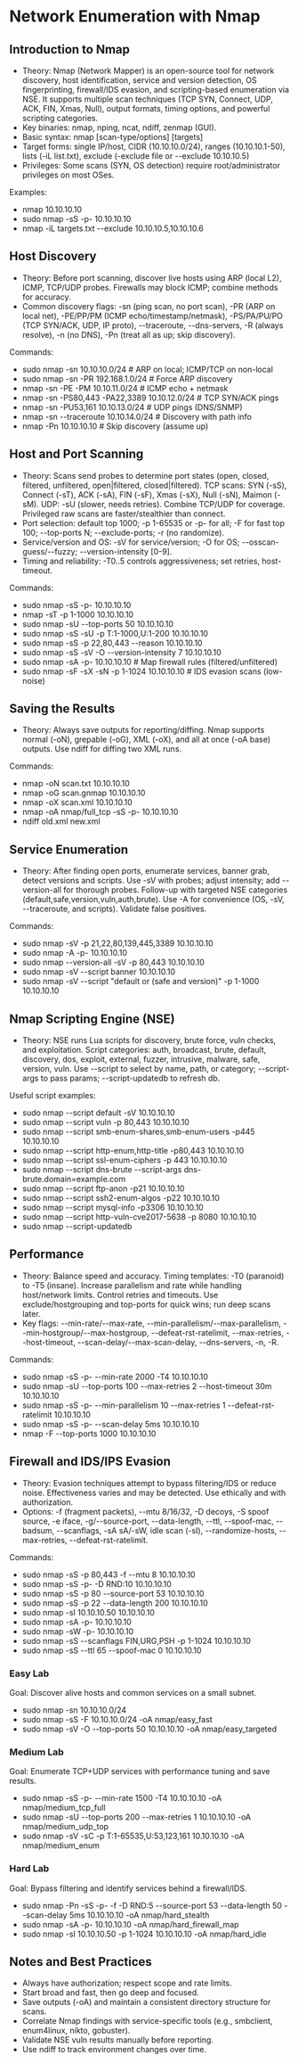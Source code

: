 # Network Enumeration with Nmap

## Introduction to Nmap
- Theory: Nmap (Network Mapper) is an open-source tool for network discovery, host identification, service and version detection, OS fingerprinting, firewall/IDS evasion, and scripting-based enumeration via NSE. It supports multiple scan techniques (TCP SYN, Connect, UDP, ACK, FIN, Xmas, Null), output formats, timing options, and powerful scripting categories.
- Key binaries: nmap, nping, ncat, ndiff, zenmap (GUI).
- Basic syntax: nmap [scan-type/options] [targets]
- Target forms: single IP/host, CIDR (10.10.10.0/24), ranges (10.10.10.1-50), lists (-iL list.txt), exclude (-exclude file or --exclude 10.10.10.5)
- Privileges: Some scans (SYN, OS detection) require root/administrator privileges on most OSes.

Examples:
- nmap 10.10.10.10
- sudo nmap -sS -p- 10.10.10.10
- nmap -iL targets.txt --exclude 10.10.10.5,10.10.10.6

## Host Discovery
- Theory: Before port scanning, discover live hosts using ARP (local L2), ICMP, TCP/UDP probes. Firewalls may block ICMP; combine methods for accuracy.
- Common discovery flags: -sn (ping scan, no port scan), -PR (ARP on local net), -PE/PP/PM (ICMP echo/timestamp/netmask), -PS/PA/PU/PO (TCP SYN/ACK, UDP, IP proto), --traceroute, --dns-servers, -R (always resolve), -n (no DNS), -Pn (treat all as up; skip discovery).

Commands:
- sudo nmap -sn 10.10.10.0/24            # ARP on local; ICMP/TCP on non-local
- sudo nmap -sn -PR 192.168.1.0/24        # Force ARP discovery
- nmap -sn -PE -PM 10.10.11.0/24          # ICMP echo + netmask
- nmap -sn -PS80,443 -PA22,3389 10.10.12.0/24   # TCP SYN/ACK pings
- nmap -sn -PU53,161 10.10.13.0/24        # UDP pings (DNS/SNMP)
- nmap -sn --traceroute 10.10.14.0/24     # Discovery with path info
- nmap -Pn 10.10.10.10                    # Skip discovery (assume up)

## Host and Port Scanning
- Theory: Scans send probes to determine port states (open, closed, filtered, unfiltered, open|filtered, closed|filtered). TCP scans: SYN (-sS), Connect (-sT), ACK (-sA), FIN (-sF), Xmas (-sX), Null (-sN), Maimon (-sM). UDP: -sU (slower, needs retries). Combine TCP/UDP for coverage. Privileged raw scans are faster/stealthier than connect.
- Port selection: default top 1000; -p 1-65535 or -p- for all; -F for fast top 100; --top-ports N; --exclude-ports; -r (no randomize).
- Service/version and OS: -sV for service/version; -O for OS; --osscan-guess/--fuzzy; --version-intensity [0-9].
- Timing and reliability: -T0..5 controls aggressiveness; set retries, host-timeout.

Commands:
- sudo nmap -sS -p- 10.10.10.10
- nmap -sT -p 1-1000 10.10.10.10
- sudo nmap -sU --top-ports 50 10.10.10.10
- sudo nmap -sS -sU -p T:1-1000,U:1-200 10.10.10.10
- sudo nmap -sS -p 22,80,443 --reason 10.10.10.10
- sudo nmap -sS -sV -O --version-intensity 7 10.10.10.10
- sudo nmap -sA -p- 10.10.10.10            # Map firewall rules (filtered/unfiltered)
- sudo nmap -sF -sX -sN -p 1-1024 10.10.10.10  # IDS evasion scans (low-noise)

## Saving the Results
- Theory: Always save outputs for reporting/diffing. Nmap supports normal (-oN), grepable (-oG), XML (-oX), and all at once (-oA base) outputs. Use ndiff for diffing two XML runs.

Commands:
- nmap -oN scan.txt 10.10.10.10
- nmap -oG scan.gnmap 10.10.10.10
- nmap -oX scan.xml 10.10.10.10
- nmap -oA nmap/full_tcp -sS -p- 10.10.10.10
- ndiff old.xml new.xml

## Service Enumeration
- Theory: After finding open ports, enumerate services, banner grab, detect versions and scripts. Use -sV with probes; adjust intensity; add --version-all for thorough probes. Follow-up with targeted NSE categories (default,safe,version,vuln,auth,brute). Use -A for convenience (OS, -sV, --traceroute, and scripts). Validate false positives.

Commands:
- sudo nmap -sV -p 21,22,80,139,445,3389 10.10.10.10
- sudo nmap -A -p- 10.10.10.10
- sudo nmap --version-all -sV -p 80,443 10.10.10.10
- sudo nmap -sV --script banner 10.10.10.10
- sudo nmap -sV --script "default or (safe and version)" -p 1-1000 10.10.10.10

## Nmap Scripting Engine (NSE)
- Theory: NSE runs Lua scripts for discovery, brute force, vuln checks, and exploitation. Script categories: auth, broadcast, brute, default, discovery, dos, exploit, external, fuzzer, intrusive, malware, safe, version, vuln. Use --script to select by name, path, or category; --script-args to pass params; --script-updatedb to refresh db.

Useful script examples:
- sudo nmap --script default -sV 10.10.10.10
- sudo nmap --script vuln -p 80,443 10.10.10.10
- sudo nmap --script smb-enum-shares,smb-enum-users -p445 10.10.10.10
- sudo nmap --script http-enum,http-title -p80,443 10.10.10.10
- sudo nmap --script ssl-enum-ciphers -p 443 10.10.10.10
- sudo nmap --script dns-brute --script-args dns-brute.domain=example.com
- sudo nmap --script ftp-anon -p21 10.10.10.10
- sudo nmap --script ssh2-enum-algos -p22 10.10.10.10
- sudo nmap --script mysql-info -p3306 10.10.10.10
- sudo nmap --script http-vuln-cve2017-5638 -p 8080 10.10.10.10
- sudo nmap --script-updatedb

## Performance
- Theory: Balance speed and accuracy. Timing templates: -T0 (paranoid) to -T5 (insane). Increase parallelism and rate while handling host/network limits. Control retries and timeouts. Use exclude/hostgrouping and top-ports for quick wins; run deep scans later.
- Key flags: --min-rate/--max-rate, --min-parallelism/--max-parallelism, --min-hostgroup/--max-hostgroup, --defeat-rst-ratelimit, --max-retries, --host-timeout, --scan-delay/--max-scan-delay, --dns-servers, -n, -R.

Commands:
- sudo nmap -sS -p- --min-rate 2000 -T4 10.10.10.10
- sudo nmap -sU --top-ports 100 --max-retries 2 --host-timeout 30m 10.10.10.10
- sudo nmap -sS -p- --min-parallelism 10 --max-retries 1 --defeat-rst-ratelimit 10.10.10.10
- sudo nmap -sS -p- --scan-delay 5ms 10.10.10.10
- nmap -F --top-ports 1000 10.10.10.10

## Firewall and IDS/IPS Evasion
- Theory: Evasion techniques attempt to bypass filtering/IDS or reduce noise. Effectiveness varies and may be detected. Use ethically and with authorization.
- Options: -f (fragment packets), --mtu 8/16/32, -D decoys, -S spoof source, -e iface, -g/--source-port, --data-length, --ttl, --spoof-mac, --badsum, --scanflags, -sA sA/-sW, idle scan (-sI), --randomize-hosts, --max-retries, --defeat-rst-ratelimit.

Commands:
- sudo nmap -sS -p 80,443 -f --mtu 8 10.10.10.10
- sudo nmap -sS -p- -D RND:10 10.10.10.10
- sudo nmap -sS -p 80 --source-port 53 10.10.10.10
- sudo nmap -sS -p 22 --data-length 200 10.10.10.10
- sudo nmap -sI 10.10.10.50 10.10.10.10
- sudo nmap -sA -p- 10.10.10.10
- sudo nmap -sW -p- 10.10.10.10
- sudo nmap -sS --scanflags FIN,URG,PSH -p 1-1024 10.10.10.10
- sudo nmap -sS --ttl 65 --spoof-mac 0 10.10.10.10

### Easy Lab
Goal: Discover alive hosts and common services on a small subnet.
- sudo nmap -sn 10.10.10.0/24
- sudo nmap -sS -F 10.10.10.0/24 -oA nmap/easy_fast
- sudo nmap -sV -O --top-ports 50 10.10.10.10 -oA nmap/easy_targeted

### Medium Lab
Goal: Enumerate TCP+UDP services with performance tuning and save results.
- sudo nmap -sS -p- --min-rate 1500 -T4 10.10.10.10 -oA nmap/medium_tcp_full
- sudo nmap -sU --top-ports 200 --max-retries 1 10.10.10.10 -oA nmap/medium_udp_top
- sudo nmap -sV -sC -p T:1-65535,U:53,123,161 10.10.10.10 -oA nmap/medium_enum

### Hard Lab
Goal: Bypass filtering and identify services behind a firewall/IDS.
- sudo nmap -Pn -sS -p- -f -D RND:5 --source-port 53 --data-length 50 --scan-delay 5ms 10.10.10.10 -oA nmap/hard_stealth
- sudo nmap -sA -p- 10.10.10.10 -oA nmap/hard_firewall_map
- sudo nmap -sI 10.10.10.50 -p 1-1024 10.10.10.10 -oA nmap/hard_idle

## Notes and Best Practices
- Always have authorization; respect scope and rate limits.
- Start broad and fast, then go deep and focused.
- Save outputs (-oA) and maintain a consistent directory structure for scans.
- Correlate Nmap findings with service-specific tools (e.g., smbclient, enum4linux, nikto, gobuster).
- Validate NSE vuln results manually before reporting.
- Use ndiff to track environment changes over time.
